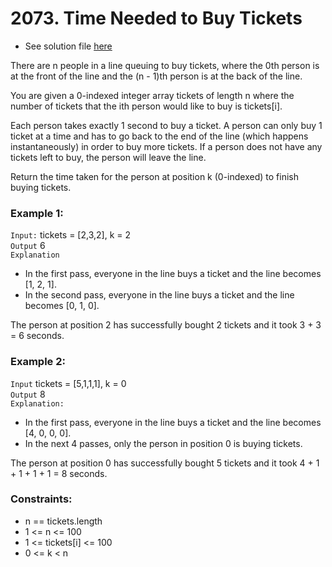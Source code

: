 # 2073. Time Needed to Buy Tickets

- See solution file [here](./solution.cpp)

There are n people in a line queuing to buy tickets, where the 0th person is at the front
of the line and the (n - 1)th person is at the back of the line.

You are given a 0-indexed integer array tickets of length n where the number of tickets
that the ith person would like to buy is tickets[i].

Each person takes exactly 1 second to buy a ticket. A person can only buy 1 ticket at a
time and has to go back to the end of the line (which happens instantaneously) in order
to buy more tickets. If a person does not have any tickets left to buy, the person will
leave the line.

Return the time taken for the person at position k (0-indexed) to finish buying tickets.


### Example 1:

`Input:` tickets = [2,3,2], k = 2  
`Output` 6  
`Explanation`   
- In the first pass, everyone in the line buys a ticket and the line becomes [1, 2, 1].
- In the second pass, everyone in the line buys a ticket and the line becomes [0, 1, 0].

The person at position 2 has successfully bought 2 tickets and it took 3 + 3 = 6 seconds.

### Example 2:

`Input` tickets = [5,1,1,1], k = 0  
`Output` 8  
`Explanation:`
- In the first pass, everyone in the line buys a ticket and the line becomes [4, 0, 0, 0].
- In the next 4 passes, only the person in position 0 is buying tickets.

The person at position 0 has successfully bought 5 tickets and it took 4 + 1 + 1 + 1 + 1 = 8 seconds.
 

### Constraints:

- n == tickets.length
- 1 <= n <= 100
- 1 <= tickets[i] <= 100
- 0 <= k < n
